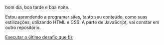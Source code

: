 bom dia, boa tarde e boa noite.

Estou aprendendo a programar sites, tanto seu conteúdo, como suas estilizações, utilizando HTML e CSS.
A parte de JavaScript, vai constar em outro repositório.

<a href="https://middoken.github.io/html-css/desafio10versaoGuanabara/android.html">Executar o último desafio que fiz</a>